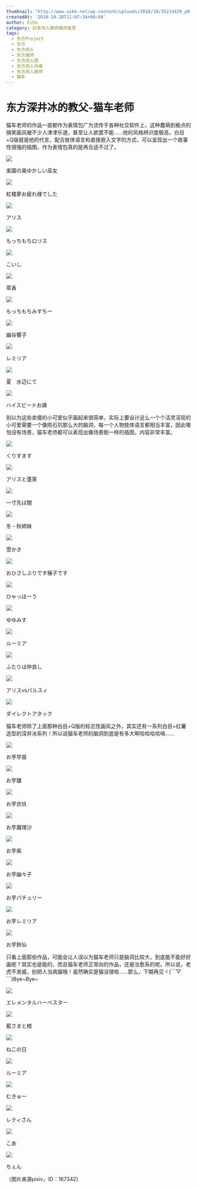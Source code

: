 ```yaml
---
thumbnail: 'http://www.uzkk.net/wp-content/uploads/2018/10/35214420_p0-811x510.jpg'
createdAt: '2018-10-28T11:07:34+00:00'
author: Echo
category: 日本同人画师画师鉴赏
tags:
  - 东方Project
  - 东方
  - 东方同人
  - 东方画师
  - 东方同人图
  - 东方同人作者
  - 东方同人画师
  - 猫车
---
```


# 东方深井冰的教父-猫车老师

猫车老师的作品一直都作为表情包广为流传于各种社交软件上，这种蠢萌到极点的搞笑画风被不少人津津乐道，甚至让人欲罢不能……他的风格辨识度极高，白目+Q版就是他的代言，配合肢体语言和直接嵌入文字的方式，可以呈现出一个故事性很强的插图，作为表情包真的是再合适不过了。

![](http://wp.epicomic.com/wp-content/uploads/2018/10/43684109_p0.jpg)

楽園の奥ゆかしい巫女

![](http://wp.epicomic.com/wp-content/uploads/2018/10/30717350_p0.jpg)

紅楼夢お疲れ様でした

![](http://wp.epicomic.com/wp-content/uploads/2018/10/63887407_p0.jpg)

アリス

![](http://wp.epicomic.com/wp-content/uploads/2018/10/60437395_p0.jpg)

もっちもちロリス

![](http://wp.epicomic.com/wp-content/uploads/2018/10/62904254_p0.jpg)

こいし

![](http://wp.epicomic.com/wp-content/uploads/2018/10/67100556_p0.jpg)

萃香

![](http://wp.epicomic.com/wp-content/uploads/2018/10/59567313_p0.jpg)

もっちもちみすちー

![](http://wp.epicomic.com/wp-content/uploads/2018/10/65516674_p0.jpg)

幽谷響子

![](http://wp.epicomic.com/wp-content/uploads/2018/10/52814631_p0.jpg)

レミリア

![](http://wp.epicomic.com/wp-content/uploads/2018/10/51864394_p0.jpg)

夏　水辺にて

![](http://wp.epicomic.com/wp-content/uploads/2018/10/51852546_p0.jpg)

ハイスピードお燐

别以为这些卖傻的小可爱似乎画起来很简单，实际上要设计这么一个个活灵活现的小可爱需要一个像陨石坑那么大的脑洞，每一个人物肢体语言都相当丰富，因此哪怕没有场景，猫车老师都可以表现出像场景剧一样的插图，内容非常丰富。

![](http://wp.epicomic.com/wp-content/uploads/2018/10/32313591_p0.jpg)

くりすます

![](http://wp.epicomic.com/wp-content/uploads/2018/10/35233890_p0.jpg)

アリスと蓬莱

![](http://wp.epicomic.com/wp-content/uploads/2018/10/29940861_p0.jpg)

一寸先は闇

![](http://wp.epicomic.com/wp-content/uploads/2018/10/33652524_p0.jpg)

冬・秋姉妹

![](http://wp.epicomic.com/wp-content/uploads/2018/10/33004367_p0.jpg)

雪かき

![](http://wp.epicomic.com/wp-content/uploads/2018/10/48224929_p0.jpg)

おひさしぶりです穣子です

![](http://wp.epicomic.com/wp-content/uploads/2018/10/31775002_p0.jpg)

ひゃっほーう

![](http://wp.epicomic.com/wp-content/uploads/2018/10/35214420_p0.jpg)

ゆゆみす

![](http://wp.epicomic.com/wp-content/uploads/2018/10/50774094_p0.jpg)

ルーミア

![](http://wp.epicomic.com/wp-content/uploads/2018/10/19121654_p0.jpg)

ふたりは仲良し

![](http://wp.epicomic.com/wp-content/uploads/2018/10/5367460_p0.jpg)

アリスvsパルスィ

![](http://wp.epicomic.com/wp-content/uploads/2018/10/37306935_p0.jpg)

ダイレクトアタック

猫车老师除了上面那种白目+Q版的标志性画风之外，其实还有一系列白目+红薯造型的深井冰系列！所以说猫车老师的脑洞到底是有多大啊哈哈哈哈嗝……

![](http://wp.epicomic.com/wp-content/uploads/2018/10/39706310_p0.jpg)

お芋早苗

![](http://wp.epicomic.com/wp-content/uploads/2018/10/41742175_p0.jpg)

お芋雛

![](http://wp.epicomic.com/wp-content/uploads/2018/10/42497129_p0.jpg)

お芋衣玖

![](http://wp.epicomic.com/wp-content/uploads/2018/10/39140694_p0.jpg)

お芋魔理沙

![](http://wp.epicomic.com/wp-content/uploads/2018/10/39305549_p0.jpg)

お芋紫

![](http://wp.epicomic.com/wp-content/uploads/2018/10/39373768_p0.jpg)

お芋幽々子

![](http://wp.epicomic.com/wp-content/uploads/2018/10/39123109_p0.jpg)

お芋パチュリー

![](http://wp.epicomic.com/wp-content/uploads/2018/10/39477195_p0.jpg)

お芋レミリア

![](http://wp.epicomic.com/wp-content/uploads/2018/10/39633445_p0.jpg)

お芋鈴仙

只看上面那些作品，可能会让人误以为猫车老师只是脑洞比较大，到底能不能好好画呢？其实也是能的，而且猫车老师正常向的作品，还是治愈系的呢。所以说，老虎不发威，别把人当病猫哦！虽然确实是猫没错啦……那么，下期再见ヾ(￣▽￣)Bye~Bye~

![](http://wp.epicomic.com/wp-content/uploads/2018/10/62602701_p0.jpg)

エレメンタルハーベスター

![](http://wp.epicomic.com/wp-content/uploads/2018/10/39274955_p0.jpg)

藍さまと橙

![](http://wp.epicomic.com/wp-content/uploads/2018/10/41786308_p0.jpg)

ねこの日

![](http://wp.epicomic.com/wp-content/uploads/2018/10/31967741_p0.jpg)

ルーミア

![](http://wp.epicomic.com/wp-content/uploads/2018/10/36265196_p0.jpg)

むきゅー

![](http://wp.epicomic.com/wp-content/uploads/2018/10/39410238_p0.jpg)

レティさん

![](http://wp.epicomic.com/wp-content/uploads/2018/10/54299559_p0.jpg)

こあ

![](http://wp.epicomic.com/wp-content/uploads/2018/10/61588253_p0.jpg)

ちぇん

（图片来源pixiv，ID：167342）
